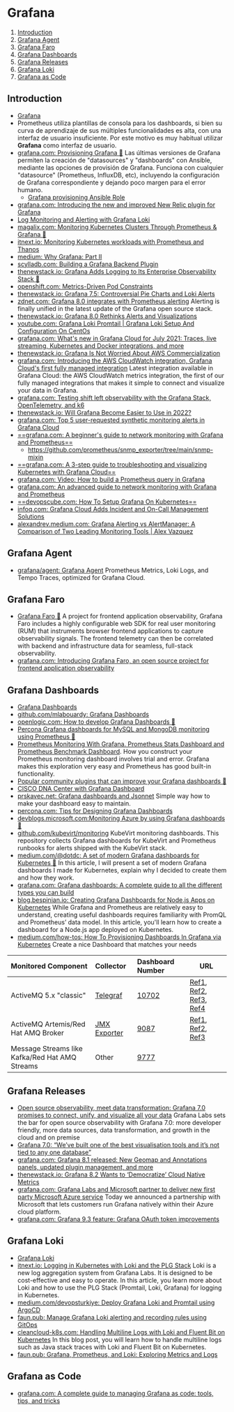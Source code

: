 # Grafana

1. [Introduction](#introduction)
2. [Grafana Agent](#grafana-agent)
3. [Grafana Faro](#grafana-faro)
4. [Grafana Dashboards](#grafana-dashboards)
5. [Grafana Releases](#grafana-releases)
6. [Grafana Loki](#grafana-loki)
7. [Grafana as Code](#grafana-as-code)

## Introduction

- [Grafana](https://grafana.com/)
- Prometheus utiliza plantillas de consola para los dashboards, si bien su curva de aprendizaje de sus múltiples funcionalidades es alta, con una interfaz de usuario insuficiente. Por este motivo es muy habitual utilizar **Grafana** como interfaz de usuario.
- [grafana.com: Provisioning Grafana 🌟](https://grafana.com/docs/grafana/latest/administration/provisioning/) Las últimas versiones de Grafana permiten la creación de "datasources" y "dashboards" con Ansible, mediante las opciones de provisión de Grafana. Funciona con cualquier "datasource" (Prometheus, InfluxDB, etc), incluyendo la configuración de Grafana correspondiente y dejando poco margen para el error humano.
    - [Grafana provisioning Ansible Role](https://github.com/cloudalchemy/ansible-grafana)
- [grafana.com: Introducing the new and improved New Relic plugin for Grafana](https://grafana.com/blog/2020/07/22/introducing-the-new-and-improved-new-relic-plugin-for-grafana/)
- [Log Monitoring and Alerting with Grafana Loki](https://www.infracloud.io/blogs/grafana-loki-log-monitoring-alerting)
- [magalix.com: Monitoring Kubernetes Clusters Through Prometheus & Grafana 🌟](https://www.magalix.com/blog/monitoring-of-kubernetes-cluster-through-prometheus-and-grafana)
- [itnext.io: Monitoring Kubernetes workloads with Prometheus and Thanos](https://itnext.io/monitoring-kubernetes-workloads-with-prometheus-and-thanos-4ddb394b32c)
- [medium: Why Grafana: Part II](https://medium.com/lightspeed-venture-partners/why-grafana-part-ii-2e7e42e0f7bb)
- [scylladb.com: Building a Grafana Backend Plugin](https://www.scylladb.com/2020/10/01/building-a-grafana-backend-plugin/)
- [thenewstack.io: Grafana Adds Logging to Its Enterprise Observability Stack 🌟](https://thenewstack.io/grafana-adds-logging-to-its-enterprise-observability-stack/)
- [openshift.com: Metrics-Driven Pod Constraints](https://www.openshift.com/blog/metrics-driven-pod-constraints)
- [thenewstack.io: Grafana 7.5: Controversial Pie Charts and Loki Alerts](https://thenewstack.io/grafana-7-5-controversial-pie-charts-and-loki-alerts/)
- [zdnet.com: Grafana 8.0 integrates with Prometheus alerting](https://www.zdnet.com/article/grafana-8-0-integrates-with-prometheus-alerting/) Alerting is finally unified in the latest update of the Grafana open source stack.
- [thenewstack.io: Grafana 8.0 Rethinks Alerts and Visualizations](https://thenewstack.io/grafana-8-0-rethinks-alerts-and-visualizations/)
- [youtube.com: Grafana Loki Promtail | Grafana Loki Setup And Configuration On CentOs](https://www.youtube.com/watch?v=iqpLXUdJ0Ro&ab_channel=Thetips4you)
- [grafana.com: What's new in Grafana Cloud for July 2021: Traces, live streaming, Kubernetes and Docker integrations, and more](https://grafana.com/blog/2021/07/06/whats-new-in-grafana-cloud-for-july-2021-traces-live-streaming-kubernetes-and-docker-integrations-and-more/)
- [thenewstack.io: Grafana Is Not Worried About AWS Commercialization](https://thenewstack.io/grafana-is-not-worried-about-aws-commercialization/)
- [grafana.com: Introducing the AWS CloudWatch integration, Grafana Cloud's first fully managed integration](https://grafana.com/blog/2021/11/17/2021/11/17/grafana-aws-cloudwatch-integration/) Latest integration available in Grafana Cloud: the AWS CloudWatch metrics integration, the first of our fully managed integrations that makes it simple to connect and visualize your data in Grafana.
- [grafana.com: Testing shift left observability with the Grafana Stack, OpenTelemetry, and k6](https://grafana.com/blog/2021/12/06/testing-shift-left-observability-with-the-grafana-stack-opentelemetry-and-k6/)
- [thenewstack.io: Will Grafana Become Easier to Use in 2022?](https://thenewstack.io/will-grafana-become-easier-to-use-in-2022)
- [grafana.com: Top 5 user-requested synthetic monitoring alerts in Grafana Cloud](https://grafana.com/blog/2022/01/11/top-5-user-requested-synthetic-monitoring-alerts-in-grafana-cloud/)
- [==grafana.com: A beginner's guide to network monitoring with Grafana and Prometheus==](https://grafana.com/blog/2022/01/19/a-beginners-guide-to-network-monitoring-with-grafana-and-prometheus/)
    - https://github.com/prometheus/snmp_exporter/tree/main/snmp-mixin
- [==grafana.com: A 3-step guide to troubleshooting and visualizing Kubernetes with Grafana Cloud==](https://grafana.com/blog/2021/11/19/a-3-step-guide-to-troubleshooting-and-visualizing-kubernetes-with-grafana-cloud/)
- [grafana.com: Video: How to build a Prometheus query in Grafana](https://grafana.com/blog/2022/01/27/video-how-to-build-a-prometheus-query-in-grafana/)
- [grafana.com: An advanced guide to network monitoring with Grafana and Prometheus](https://grafana.com/blog/2022/02/01/an-advanced-guide-to-network-monitoring-with-grafana-and-prometheus/)
- [==devopscube.com: How To Setup Grafana On Kubernetes==](https://devopscube.com/setup-grafana-kubernetes/)
- [infoq.com: Grafana Cloud Adds Incident and On-Call Management Solutions](https://www.infoq.com/news/2022/02/grafana-incident-oncall/)
- [alexandrev.medium.com: Grafana Alerting vs AlertManager: A Comparison of Two Leading Monitoring Tools | Alex Vazquez](https://alexandrev.medium.com/grafana-alerting-vs-alertmanager-a-comparison-of-two-leading-monitoring-tools-5e262446a5f9)

## Grafana Agent

- [grafana/agent: Grafana Agent](https://github.com/grafana/agent) Prometheus Metrics, Loki Logs, and Tempo Traces, optimized for Grafana Cloud.

## Grafana Faro

- [Grafana Faro 🌟](https://grafana.com/oss/faro/) A project for frontend application observability, Grafana Faro includes a highly configurable web SDK for real user monitoring (RUM) that instruments browser frontend applications to capture observability signals. The frontend telemetry can then be correlated with backend and infrastructure data for seamless, full-stack observability.
- [grafana.com: Introducing Grafana Faro, an open source project for frontend application observability](https://grafana.com/blog/2022/11/02/introducing-grafana-faro-oss-application-observability/)

## Grafana Dashboards

- [Grafana Dashboards](https://grafana.com/grafana/dashboards)
- [github.com/mlabouardy: Grafana Dashboards](https://github.com/mlabouardy/grafana-dashboards)
- [openlogic.com: How to develop Grafana Dashboards 🌟](https://www.openlogic.com/blog/how-visualize-prometheus-data-grafana)
- [Percona Grafana dashboards for MySQL and MongoDB monitoring using Prometheus 🌟](https://github.com/percona/grafana-dashboards)
- [Prometheus Monitoring With Grafana. Prometheus Stats Dashboard and Prometheus Benchmark Dashboard](https://dzone.com/articles/prometheus-monitoring-with-grafana). How you construct your Prometheus monitoring dashboard involves trial and error. Grafana makes this exploration very easy and Prometheus has good built-in functionality.
- [Popular community plugins that can improve your Grafana dashboards 🌟](https://grafana.com/blog/2020/08/26/popular-community-plugins-that-can-improve-your-grafana-dashboards/)
- [CISCO DNA Center with Grafana Dashboard](https://hawar.no/2020/09/cisco-dna-center-with-grafana-dashboard/)
- [prskavec.net: Grafana dashboards and Jsonnet](https://www.prskavec.net/post/grafana-jsonnet/) Simple way how to make your dashboard easy to maintain.
- [percona.com: Tips for Designing Grafana Dashboards](https://www.percona.com/blog/2019/11/22/designing-grafana-dashboards/)
- [devblogs.microsoft.com:Monitoring Azure by using Grafana dashboards 🌟](https://devblogs.microsoft.com/devops/monitoring-azure-by-using-grafana-dashboards/)
- [github.com/kubevirt/monitoring](https://github.com/kubevirt/monitoring) KubeVirt monitoring dashboards. This repository collects Grafana dashboards for KubeVirt and Prometheus runbooks for alerts shipped with the KubeVirt stack.
- [medium.com/@dotdc: A set of modern Grafana dashboards for Kubernetes 🌟](https://medium.com/@dotdc/a-set-of-modern-grafana-dashboards-for-kubernetes-4b989c72a4b2) In this article, I will present a set of modern Grafana dashboards I made for Kubernetes, explain why I decided to create them and how they work.
- [grafana.com: Grafana dashboards: A complete guide to all the different types you can build](https://grafana.com/blog/2022/06/06/grafana-dashboards-a-complete-guide-to-all-the-different-types-you-can-build/)
- [blog.bespinian.io: Creating Grafana Dashboards for Node.js Apps on Kubernetes](https://blog.bespinian.io/posts/creating-grafana-dashboards-for-nodejs-on-kubernetes/) While Grafana and Prometheus are relatively easy to understand, creating useful dashboards requires familiarity with PromQL and Prometheus’ data model. In this article, you'll learn how to create a dashboard for a Node.js app deployed on Kubernetes.
- [medium.com/how-tos: How To Provisioning Dashboards In Grafana via Kubernetes](https://medium.com/how-tos/how-to-provisioning-dashboards-in-grafana-via-kubernetes-5d261508658d) Create a nice Dashboard that matches your needs

Monitored Component|Collector|Dashboard Number|URL
:------------------|:-------|:---------------|------------
ActiveMQ 5.x "classic"|[Telegraf](https://www.influxdata.com/time-series-platform/telegraf/)|[10702](https://grafana.com/grafana/dashboards/10702)|[Ref1](https://docs.wavefront.com/activemq.html), [Ref2](https://github.com/influxdata/telegraf/tree/master/plugins/inputs/activemq), [Ref3](https://github.com/prometheus/jmx_exporter/blob/master/example_configs/activemq.yml), [Ref4](https://stackoverflow.com/questions/57107282/prometheus-and-activemq-integration)
ActiveMQ Artemis/Red Hat AMQ Broker|[JMX Exporter](https://github.com/prometheus/jmx_exporter)|[9087](https://grafana.com/grafana/dashboards/9087)|[Ref1](https://github.com/prometheus/jmx_exporter/blob/master/example_configs/artemis-2.yml), [Ref2](http://techiekhannotes.blogspot.com/2018/12/artemis-monitoring-with-grafana.html), [Ref3](https://github.com/rh-messaging/artemis-prometheus-metrics-plugin)
Message Streams like Kafka/Red Hat AMQ Streams|Other|[9777](https://grafana.com/grafana/dashboards/9777)|

## Grafana Releases

- [Open source observability, meet data transformation: Grafana 7.0 promises to connect, unify, and visualize all your data](https://www.zdnet.com/article/open-source-observability-meet-data-transformation-grafana-7-0-promises-to-connect-unify-and-visualize-all-your-data/) Grafana Labs sets the bar for open source observability with Grafana 7.0: more developer friendly, more data sources, data transformation, and growth in the cloud and on premise
- [Grafana 7.0: “We’ve built one of the best visualisation tools and it’s not tied to any one database”](https://jaxenter.com/grafana-7-0-interview-tom-wilkie-172261.html)
- [grafana.com: Grafana 8.1 released: New Geomap and Annotations panels, updated plugin management, and more](https://grafana.com/blog/2021/08/05/grafana-8.1-released-new-geomap-and-annotations-panels-updated-plugin-management-and-more/)
- [thenewstack.io: Grafana 8.2 Wants to ‘Democratize’ Cloud Native Metrics](https://thenewstack.io/grafana-wants-to-democratize-cloud-native-metrics/)
- [grafana.com: Grafana Labs and Microsoft partner to deliver new first party Microsoft Azure service](https://grafana.com/about/press/2021/11/10/grafana-labs-and-microsoft-partner-to-deliver-new-first-party-microsoft-azure-service) Today we announced a partnership with Microsoft that lets customers run Grafana natively within their Azure cloud platform.
- [grafana.com: Grafana 9.3 feature: Grafana OAuth token improvements](https://grafana.com/blog/2022/12/08/grafana-9.3-feature-grafana-oauth-token-improvements/?mdm=social)

## Grafana Loki

- [Grafana Loki](https://grafana.com/oss/loki/)
- [itnext.io: Logging in Kubernetes with Loki and the PLG Stack](https://itnext.io/logging-in-kubernetes-with-loki-and-the-plg-stack-93b27c90ec34) Loki is a new log aggregation system from Grafana Labs. It is designed to be cost-effective and easy to operate. In this article, you learn more about Loki and how to use the PLG Stack (Promtail, Loki, Grafana) for logging in Kubernetes.
- [medium.com/devopsturkiye: Deploy Grafana Loki and Promtail using ArgoCD](https://medium.com/devopsturkiye/deploy-grafana-loki-and-promtail-using-argocd-416b2fd4539f)
- [faun.pub: Manage Grafana Loki alerting and recording rules using GitOps](https://faun.pub/manage-grafana-lokis-alerting-and-recording-rules-using-gitops-c26d06d772c6)
- [cleancloud-k8s.com: Handling Multiline Logs with Loki and Fluent Bit on Kubernetes](https://cleancloud-k8s.com/2022/01/19/handling-multiline-logging-with-loki-and-fluent-bit-on-kubernetes/) In this blog post, you will learn how to handle multiline logs such as Java stack traces with Loki and Fluent Bit on Kubernetes.
- [faun.pub: Grafana, Prometheus, and Loki: Exploring Metrics and Logs](https://faun.pub/grafana-prometheus-and-loki-exploring-metrics-and-logs-f198637784fc)

## Grafana as Code

- [grafana.com: A complete guide to managing Grafana as code: tools, tips, and tricks](https://grafana.com/blog/2022/12/06/a-complete-guide-to-managing-grafana-as-code-tools-tips-and-tricks/)
